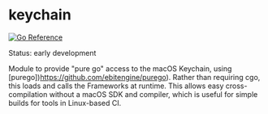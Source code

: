 # keychain
[![Go Reference](https://pkg.go.dev/badge/github.com/lstoll/keychain.svg)](https://pkg.go.dev/github.com/lstoll/keychain)

Status: early development

Module to provide "pure go" access to the macOS Keychain, using [purego])https://github.com/ebitengine/purego). Rather than requiring cgo, this loads and calls the Frameworks at runtime. This allows easy cross-compilation without a macOS SDK and compiler, which is useful for simple builds for tools in Linux-based CI.
